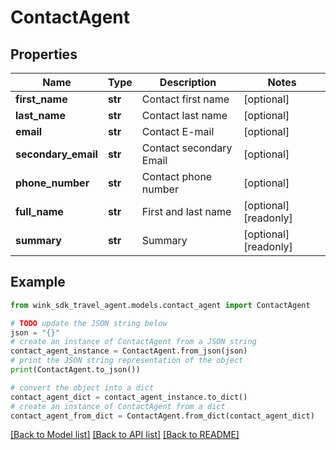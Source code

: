 # ContactAgent


## Properties

Name | Type | Description | Notes
------------ | ------------- | ------------- | -------------
**first_name** | **str** | Contact first name | [optional] 
**last_name** | **str** | Contact last name | [optional] 
**email** | **str** | Contact E-mail | [optional] 
**secondary_email** | **str** | Contact secondary Email | [optional] 
**phone_number** | **str** | Contact phone number | [optional] 
**full_name** | **str** | First and last name | [optional] [readonly] 
**summary** | **str** | Summary | [optional] [readonly] 

## Example

```python
from wink_sdk_travel_agent.models.contact_agent import ContactAgent

# TODO update the JSON string below
json = "{}"
# create an instance of ContactAgent from a JSON string
contact_agent_instance = ContactAgent.from_json(json)
# print the JSON string representation of the object
print(ContactAgent.to_json())

# convert the object into a dict
contact_agent_dict = contact_agent_instance.to_dict()
# create an instance of ContactAgent from a dict
contact_agent_from_dict = ContactAgent.from_dict(contact_agent_dict)
```
[[Back to Model list]](../README.md#documentation-for-models) [[Back to API list]](../README.md#documentation-for-api-endpoints) [[Back to README]](../README.md)


